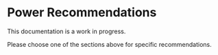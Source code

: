 # Power Recommendations
This documentation is a work in progress.

Please choose one of the sections above for specific recommendations.
